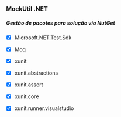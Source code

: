 ### MockUtil .NET

##### Gestão de pacotes para solução via NutGet

- [x] Microsoft.NET.Test.Sdk
- [x] Moq
- [x] xunit
- [x] xunit.abstractions
- [x] xunit.assert
- [x] xunit.core
- [x] xunit.runner.visualstudio


